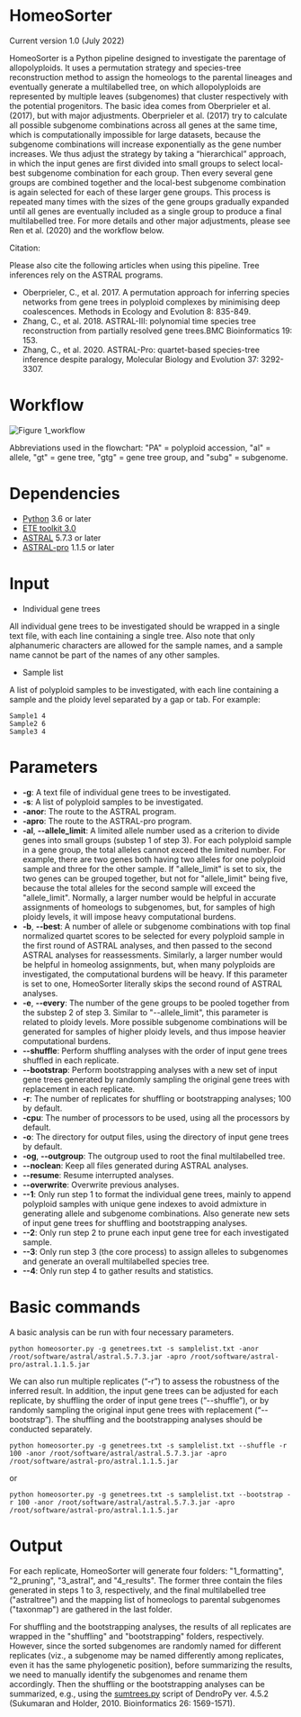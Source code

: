 # HomeoSorter

Current version 1.0 (July 2022)

HomeoSorter is a Python pipeline designed to investigate the parentage of allopolyploids. It uses a permutation strategy and species-tree reconstruction method to assign the homeologs to the parental lineages and eventually generate a multilabelled tree, on which allopolyploids are represented by multiple leaves (subgenomes) that cluster respectively with the potential progenitors. The basic idea comes from Oberprieler et al. (2017), but with major adjustments. Oberprieler et al. (2017) try to calculate all possible subgenome combinations across all genes at the same time, which is computationally impossible for large datasets, because the subgenome combinations will increase exponentially as the gene number increases. We thus adjust the strategy by taking a “hierarchical” approach, in which the input genes are first divided into small groups to select local-best subgenome combination for each group. Then every several gene groups are combined together and the local-best subgenome combination is again selected for each of these larger gene groups. This process is repeated many times with the sizes of the gene groups gradually expanded until all genes are eventually included as a single group to produce a final multilabelled tree. For more details and other major adjustments, please see Ren et al. (2020) and the workflow below.

Citation:

Please also cite the following articles when using this pipeline. Tree inferences rely on the ASTRAL programs.

- Oberprieler, C., et al. 2017. A permutation approach for inferring species networks from gene trees in polyploid complexes by minimising deep coalescences. Methods in Ecology and Evolution 8: 835-849.
- Zhang, C., et al. 2018. ASTRAL-III: polynomial time species tree reconstruction from partially resolved gene trees.BMC Bioinformatics 19: 153.
- Zhang, C., et al. 2020. ASTRAL-Pro: quartet-based species-tree inference despite paralogy, Molecular Biology and Evolution 37: 3292-3307.


# Workflow

![Figure 1_workflow](https://user-images.githubusercontent.com/108538922/177048506-749c9c9b-219c-4405-9cb5-fad0e519d2db.png)


Abbreviations used in the flowchart: "PA" = polyploid accession, "al" = allele, "gt" = gene tree, "gtg" = gene tree group, and "subg" = subgenome.

# Dependencies

- [Python](https://www.python.org/downloads/) 3.6 or later
- [ETE toolkit 3.0](http://etetoolkit.org/download/)
- [ASTRAL](https://github.com/smirarab/ASTRAL) 5.7.3 or later
- [ASTRAL-pro](https://github.com/chaoszhang/A-pro) 1.1.5 or later

# Input

- Individual gene trees

All individual gene trees to be investigated should be wrapped in a single text file, with each line containing a single tree. Also note that only alphanumeric characters are allowed for the sample names, and a sample name cannot be part of the names of any other samples.

- Sample list

A list of polyploid samples to be investigated, with each line containing a sample and the ploidy level separated by a gap or tab. For example:
```
Sample1 4
Sample2 6
Sample3 4
```

# Parameters

- **-g**:                           A text file of individual gene trees to be investigated.
- **-s**:                           A list of polyploid samples to be investigated.
- **-anor**:                        The route to the ASTRAL program.
- **-apro**:                        The route to the ASTRAL-pro program.
- **-al**, **--allele_limit**:      A limited allele number used as a criterion to divide genes into small groups (substep 1 of step 3). For each polyploid sample in a gene group, the total alleles cannot exceed the limited number. For example, there are two genes both having two alleles for one polyploid sample and three for the other sample. If "allele_limit" is set to six, the two genes can be grouped together, but not for "allele_limit" being five, because the total alleles for the second sample will exceed the "allele_limit". Normally, a larger number would be helpful in accurate assignments of homeologs to subgenomes, but, for samples of high ploidy levels, it will impose heavy computational burdens.
- **-b**, **--best**:               A number of allele or subgenome combinations with top final normalized quartet scores to be selected for every polyploid sample in the first round of ASTRAL analyses, and then passed to the second ASTRAL analyses for reassessments. Similarly, a larger number would be helpful in homeolog assignments, but, when many polyploids are investigated, the computational burdens will be heavy. If this parameter is set to one, HomeoSorter literally skips the second round of ASTRAL analyses.
- **-e**, **--every**:              The number of the gene groups to be pooled together from the substep 2 of step 3. Similar to "--allele_limit", this parameter is related to ploidy levels. More possible subgenome combinations will be generated for samples of higher ploidy levels, and thus impose heavier computational burdens.
- **--shuffle**:                    Perform shuffling analyses with the order of input gene trees shuffled in each replicate.
- **--bootstrap**:                  Perform bootstrapping analyses with a new set of input gene trees generated by randomly sampling the original gene trees with replacement in each replicate.
- **-r**:                           The number of replicates for shuffling or bootstrapping analyses; 100 by default.
- **-cpu**:                         The number of processors to be used, using all the processors by default.
- **-o**:                           The directory for output files, using the directory of input gene trees by default.
- **-og**, **--outgroup**:          The outgroup used to root the final multilabelled tree.
- **--noclean**:                    Keep all files generated during ASTRAL analyses.
- **--resume**:                     Resume interrupted analyses.
- **--overwrite**:                  Overwrite previous analyses.
- **--1**:                          Only run step 1 to format the individual gene trees, mainly to append polyploid samples with unique gene indexes to avoid admixture in generating allele and subgenome combinations. Also generate new sets of input gene trees for shuffling and bootstrapping analyses.
- **--2**:                          Only run step 2 to prune each input gene tree for each investigated sample.
- **--3**:                          Only run step 3 (the core process) to assign alleles to subgenomes and generate an overall multilabelled species tree.
- **--4**:                          Only run step 4 to gather results and statistics.


# Basic commands

A basic analysis can be run with four necessary parameters.
```
python homeosorter.py -g genetrees.txt -s samplelist.txt -anor /root/software/astral/astral.5.7.3.jar -apro /root/software/astral-pro/astral.1.1.5.jar
```

We can also run multiple replicates (“-r”) to assess the robustness of the inferred result. In addition, the input gene trees can be adjusted for each replicate, by shuffling the order of input gene trees (“--shuffle”), or by randomly sampling the original input gene trees with replacement (“--bootstrap”). The shuffling and the bootstrapping analyses should be conducted separately. 
```
python homeosorter.py -g genetrees.txt -s samplelist.txt --shuffle -r 100 -anor /root/software/astral/astral.5.7.3.jar -apro /root/software/astral-pro/astral.1.1.5.jar
```
or
```
python homeosorter.py -g genetrees.txt -s samplelist.txt --bootstrap -r 100 -anor /root/software/astral/astral.5.7.3.jar -apro /root/software/astral-pro/astral.1.1.5.jar
```

# Output

For each replicate, HomeoSorter will generate four folders: "1_formatting", "2_pruning", "3_astral", and "4_results". The former three contain the files generated in steps 1 to 3, respectively, and the final multilabelled tree ("astraltree") and the mapping list of homeologs to parental subgenomes ("taxonmap") are gathered in the last folder. 

For shuffling and the bootstrapping analyses, the results of all replicates are wrapped in the "shuffling" and "bootstrapping" folders, respectively. However, since the sorted subgenomes are randomly named for different replicates (viz., a subgenome may be named differently among replicates, even it has the same phylogenetic position), before summarizing the results, we need to manually identify the subgenomes and rename them accordingly. Then the shuffling or the bootstrapping analyses can be summarized, e.g., using the [sumtrees.py](https://dendropy.org/programs/sumtrees.html) script of DendroPy ver. 4.5.2 (Sukumaran and Holder, 2010. Bioinformatics 26: 1569-1571).
